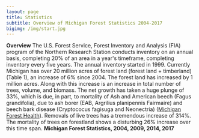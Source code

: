 ```yaml
---
layout: page
title: Statistics
subtitle: Overview of Michigan Forest Statistics 2004-2017
bigimg: /img/start.jpg
---
```


<script src="https://jkcrosby3.github.io/MichiganForest/assets/statisticscharts.js"></script>	
**Overview**
The U.S. Forest Service, Forest Inventory and Analysis (FIA) program of the Northern Research Station conducts inventory on an annual basis, completing 20% of an area in a year's timeframe, completing inventory every five years. The annual inventory started in 1999.
Currently Michigan has over 20 million acres of forest land (forest land + timberland) (Table 1), an increase of 6% since 2004. The forest land has increased by 1 million acres. Along with this increase is an increase in total number of trees, volume, and biomass. The net growth has taken a huge plunge of 33%, which is due, in part, to mortality of Ash and American beech (Fagus grandifolia), due to ash borer (EAB, Argrilius planipennis Fairmaire) and beech bark disease (Cryptococus fagisuga and Neonectria) ([Michigan Forest Health](https://github.com/daattali/beautiful-jekyll#readme)). Removals of live trees has a tremendous increase of 314%. The mortality of trees on forestland shows a disturbing 26% increase over this time span.
**Michigan Forest Statistics, 2004, 2009, 2014, 2017**

<div id="michstats_div"
						style="width:800px;" ></div>


